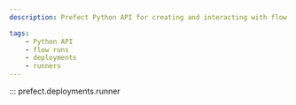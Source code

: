 ```yaml
---
description: Prefect Python API for creating and interacting with flow deployments.

tags:
    - Python API
    - flow runs
    - deployments
    - runners
---
```


::: prefect.deployments.runner